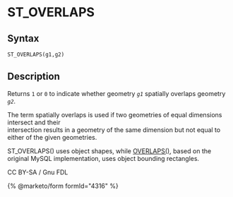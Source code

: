 # ST\_OVERLAPS

## Syntax

```sql
ST_OVERLAPS(g1,g2)
```

## Description

Returns `1` or `0` to indicate whether geometry _`g1`_ spatially overlaps geometry _`g2`_.

The term spatially overlaps is used if two geometries of equal dimensions intersect and their\
intersection results in a geometry of the same dimension but not equal to\
either of the given geometries.

ST\_OVERLAPS() uses object shapes, while [OVERLAPS()](overlaps.md), based on the original MySQL implementation, uses object bounding rectangles.

CC BY-SA / Gnu FDL

{% @marketo/form formId="4316" %}
